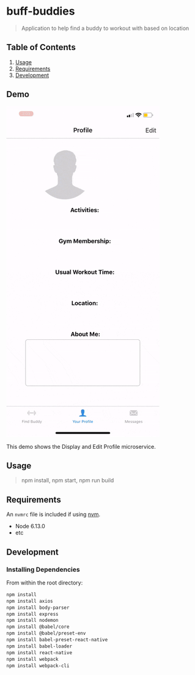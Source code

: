 # buff-buddies

> Application to help find a buddy to workout with based on location

## Table of Contents

1. [Usage](#Usage)
1. [Requirements](#requirements)
1. [Development](#development)

## Demo

![](swolemates-demo.gif)

This demo shows the Display and Edit Profile microservice.

## Usage

> npm install, npm start, npm run build

## Requirements

An `nvmrc` file is included if using [nvm](https://github.com/creationix/nvm).

- Node 6.13.0
- etc

## Development

### Installing Dependencies

From within the root directory:

```sh
npm install
npm install axios
npm install body-parser
npm install express
npm install nodemon
npm install @babel/core
npm install @babel/preset-env
npm install babel-preset-react-native
npm install babel-loader
npm install react-native
npm install webpack
npm install webpack-cli
```
